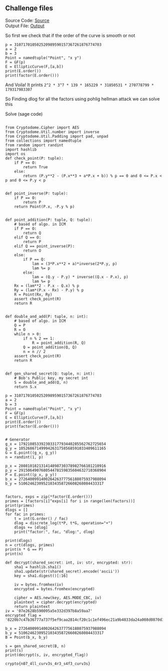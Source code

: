 ## Challenge files 
Source Code: [Source](https://github.com/G1r00t/CryptoHack_Writeups/blob/main/Elliptic_curves/Parametr_Choice/Smooth_Criminal/a.py)  
Output File: [Output](https://raw.githubusercontent.com/G1r00t/CryptoHack_Writeups/main/Elliptic_curves/Parametr_Choice/Smooth_Criminal/1.txt)

So first we check that if the order of the curve is smooth or not

```sage
p = 310717010502520989590157367261876774703
a = 2
b = 3
Point = namedtuple("Point", "x y")
F = GF(p)
E = EllipticCurve(F,[a,b])
print(E.order())
print(factor(E.order()))
```
And Voila!
It prints `2^2 * 3^7 * 139 * 165229 * 31850531 * 270778799 * 179317983307`

So Finding dlog for all the factors using pohlig hellman attack we can solve this

Solve (sage code)
```

from Cryptodome.Cipher import AES
from Cryptodome.Util.number import inverse
from Cryptodome.Util.Padding import pad, unpad
from collections import namedtuple
from random import randint
import hashlib
import os
def check_point(P: tuple):
    if P == O:
        return True
    else:
        return (P.y**2 - (P.x**3 + a*P.x + b)) % p == 0 and 0 <= P.x < p and 0 <= P.y < p


def point_inverse(P: tuple):
    if P == O:
        return P
    return Point(P.x, -P.y % p)


def point_addition(P: tuple, Q: tuple):
    # based of algo. in ICM
    if P == O:
        return Q
    elif Q == O:
        return P
    elif Q == point_inverse(P):
        return O
    else:
        if P == Q:
            lam = (3*P.x**2 + a)*inverse(2*P.y, p)
            lam %= p
        else:
            lam = (Q.y - P.y) * inverse((Q.x - P.x), p)
            lam %= p
    Rx = (lam**2 - P.x - Q.x) % p
    Ry = (lam*(P.x - Rx) - P.y) % p
    R = Point(Rx, Ry)
    assert check_point(R)
    return R


def double_and_add(P: tuple, n: int):
    # based of algo. in ICM
    Q = P
    R = O
    while n > 0:
        if n % 2 == 1:
            R = point_addition(R, Q)
        Q = point_addition(Q, Q)
        n = n // 2
    assert check_point(R)
    return R


def gen_shared_secret(Q: tuple, n: int):
    # Bob's Public key, my secret int
    S = double_and_add(Q, n)
    return S.x

p = 310717010502520989590157367261876774703
a = 2
b = 3
Point = namedtuple("Point", "x y")
F = GF(p)
E = EllipticCurve(F,[a,b])
print(E.order())
print(factor(E.order()))


# Generator
g_x = 179210853392303317793440285562762725654
g_y = 105268671499942631758568591033409611165
G = E.point((g_x, g_y))
n = randint(1, p)

p_x = 280810182131414898730378982766101210916
p_y = 291506490768054478159835604632710368904
P = E.point((p_x, p_y))
b_x = 272640099140026426377756188075937988094
b_y = 51062462309521034358726608268084433317


factors, exps = zip(*factor(E.order()))
primes = [factors[i]^exps[i] for i in range(len(factors))]
print(primes)
dlogs = [] 
for fac in primes:
    t = int(G.order() / fac)
    dlog = discrete_log(t*P, t*G, operation="+")
    dlogs += [dlog]
    print("factor:", fac, "dlog:", dlog)

print(dlogs)
n = crt(dlogs, primes)
print(n * G == P)
print(n)

def decrypt(shared_secret: int, iv: str, encrypted: str):
    sha1 = hashlib.sha1()
    sha1.update(str(shared_secret).encode('ascii'))
    key = sha1.digest()[:16]

    iv = bytes.fromhex(iv)
    encrypted = bytes.fromhex(encrypted)

    cipher = AES.new(key, AES.MODE_CBC, iv)
    plaintext = cipher.decrypt(encrypted)
    return plaintext
iv = '07e2628b590095a5e332d397b8a59aa7'
encrypted_flag = '8220b7c47b36777a737f5ef9caa2814cf20c1c1ef496ec21a9b4833da24a008d0870d3ac3a6ad80065c138a2ed6136af'

b_x = 272640099140026426377756188075937988094
b_y = 51062462309521034358726608268084433317
B = Point(b_x, b_y)

s = gen_shared_secret(B, n)
print(s)
print(decrypt(s, iv, encrypted_flag))
```

`crypto{n07_4ll_curv3s_4r3_s4f3_curv3s}`